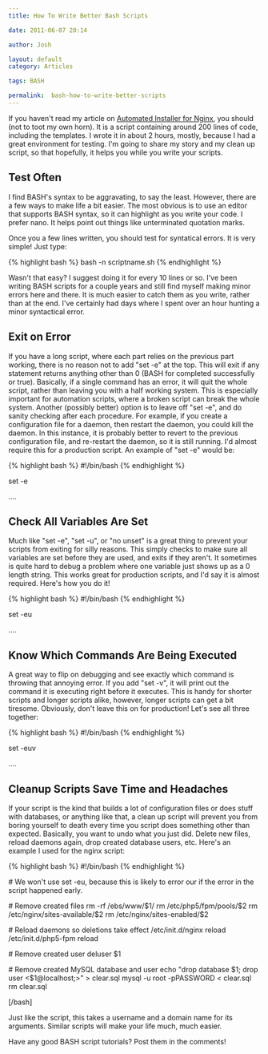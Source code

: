```yaml
---
title: How To Write Better Bash Scripts

date: 2011-06-07 20:14

author: Josh

layout: default
category: Articles

tags: BASH

permalink:  bash-how-to-write-better-scripts
---
```

If you haven't read my article on [Automated Installer for
Nginx](http://www.servercobra.com/automated-wordpress-install-with-nginx-script/),
you should (not to toot my own horn). It is a script containing around
200 lines of code, including the templates. I wrote it in about 2 hours,
mostly, because I had a great environment for testing. I'm going to
share my story and my clean up script, so that hopefully, it helps you
while you write your scripts.

Test Often
----------

I find BASH's syntax to be aggravating, to say the least. However, there
are a few ways to make life a bit easier. The most obvious is to use an
editor that supports BASH syntax, so it can highlight as you write your
code. I prefer nano. It helps point out things like unterminated
quotation marks.

Once you a few lines written, you should test for syntatical errors. It
is very simple! Just type:

{% highlight bash %}
bash -n scriptname.sh
{% endhighlight %}

Wasn't that easy? I suggest doing it for every 10 lines or so. I've been
writing BASH scripts for a couple years and still find myself making
minor errors here and there. It is much easier to catch them as you
write, rather than at the end. I've certainly had days where I spent
over an hour hunting a minor syntactical error.

Exit on Error
-------------

If you have a long script, where each part relies on the previous part
working, there is no reason not to add "set -e" at the top. This will
exit if any statement returns anything other than 0 (BASH for completed
successfully or true). Basically, if a single command has an error, it
will quit the whole script, rather than leaving you with a half working
system. This is especially important for automation scripts, where a
broken script can break the whole system. Another (possibly better)
option is to leave off "set -e", and do sanity checking after each
procedure. For example, if you create a configuration file for a daemon,
then restart the daemon, you could kill the daemon. In this instance, it
is probably better to revert to the previous configuration file, and
re-restart the daemon, so it is still running. I'd almost require this
for a production script. An example of "set -e" would be:

{% highlight bash %}
#!/bin/bash
{% endhighlight %}

set -e

....

Check All Variables Are Set
---------------------------

Much like "set -e", "set -u", or "no unset" is a great thing to prevent
your scripts from exiting for silly reasons. This simply checks to make
sure all variables are set before they are used, and exits if they
aren't. It sometimes is quite hard to debug a problem where one variable
just shows up as a 0 length string. This works great for production
scripts, and I'd say it is almost required. Here's how you do it!

{% highlight bash %}
#!/bin/bash
{% endhighlight %}

set -eu

....

Know Which Commands Are Being Executed
--------------------------------------

A great way to flip on debugging and see exactly which command is
throwing that annoying error. If you add "set -v", it will print out the
command it is executing right before it executes. This is handy for
shorter scripts and longer scripts alike, however, longer scripts can
get a bit tiresome. Obviously, don't leave this on for production! Let's
see all three together:

{% highlight bash %}
#!/bin/bash
{% endhighlight %}

set -euv

....

Cleanup Scripts Save Time and Headaches
---------------------------------------

If your script is the kind that builds a lot of configuration files or
does stuff with databases, or anything like that, a clean up script will
prevent you from boring yourself to death every time you script does
something other than expected. Basically, you want to undo what you just
did. Delete new files, reload daemons again, drop created database
users, etc. Here's an example I used for the nginx script:

{% highlight bash %}
#!/bin/bash
{% endhighlight %}

\# We won't use set -eu, because this is likely to error our if the
error in the script happened early.

\# Remove created files rm -rf /ebs/www/\$1/ rm /etc/php5/fpm/pools/\$2
rm /etc/nginx/sites-available/\$2 rm /etc/nginx/sites-enabled/\$2

\# Reload daemons so deletions take effect /etc/init.d/nginx reload
/etc/init.d/php5-fpm reload

\# Remove created user deluser \$1

\# Remove created MySQL database and user echo "drop database \$1; drop
user <$1@localhost;>" \> clear.sql mysql -u root -pPASSWORD \< clear.sql
rm clear.sql

[/bash]

Just like the script, this takes a username and a domain name for its
arguments. Similar scripts will make your life much, much easier.

Have any good BASH script tutorials? Post them in the comments!
